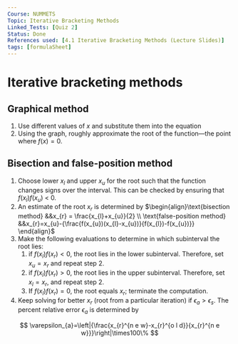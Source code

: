```yaml
---
Course: NUMMETS
Topic: Iterative Bracketing Methods
Linked_Tests: [Quiz 2]
Status: Done
References used: [4.1 Iterative Bracketing Methods (Lecture Slides)]
tags: [formulaSheet]
---
```


# Iterative bracketing methods

## Graphical method

1. Use different values of $x$ and substitute them into the equation
2. Using the graph, roughly approximate the root of the function—the point where $f(x)=0$.

## Bisection and false-position method

1. Choose lower $x_{l}$ and upper $x_{u}$ for the root such that the function changes signs over the interval. This can be checked by ensuring that $f(x_{l})f(x_{u})$ < 0.
2. An estimate of the root $x_{r}$ is determined by $\begin{align}\text{bisection method} &&x_{r} = \frac{x_{l}+x_{u}}{2} \\ \text{false-position method} &&x_{r}=x_{u}-{\frac{f(x_{u})(x_{l}-x_{u})}{f(x_{l})-f(x_{u})}} \end{align}$
3. Make the following evaluations to determine in which subinterval the root lies:
	1. if $f(x_{l})f(x_{r}) < 0$, the root lies in the lower subinterval. Therefore, set $x_{u} = x_{r}$ and repeat step 2.
	2. if $f(x_{l})f(x_{r}) > 0$, the root lies in the upper subinterval. Therefore, set $x_{l}=x_{r}$, and repeat step 2.
	3. If $f(x_{l})f(x_{r}) = 0$, the root equals $x_{r}$; terminate the computation.
4. Keep solving for better $x_{r}$ (root from a particular iteration) if $\epsilon_{a}>\epsilon_{s}$. The percent relative error $\epsilon_{a}$ is determined by

$$
\varepsilon_{a}=\left|{\frac{x_{r}^{n e w}-x_{r}^{o l d}}{x_{r}^{n e w}}}\right|\times100\%
$$
